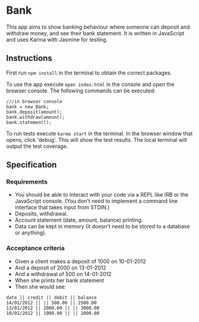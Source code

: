 # Bank
This app aims to show banking behaviour where someone can deposit and withdraw money, and see their bank statement. It is written in JavaScript and uses Karma with Jasmine for testing.

## Instructions
First run ```npm install``` in the terminal to obtain the correct packages.

To use the app execute ```open index.html``` in the console and open the browser console. The following commands can be executed:
```
///in browser console
bank = new Bank;
bank.deposit(amount);
bank.withdraw(amount);
bank.statement();
```

To run tests execute ```karma start``` in the terminal. In the browser window that opens, click 'debug'. This will show the test results. The local terminal will output the test coverage.

## Specification
### Requirements
* You should be able to interact with your code via a REPL like IRB or the JavaScript console. (You don't need to implement a command line interface that takes input from STDIN.)
* Deposits, withdrawal.
* Account statement (date, amount, balance) printing.
* Data can be kept in memory (it doesn't need to be stored to a database or anything).
### Acceptance criteria
* Given a client makes a deposit of 1000 on 10-01-2012
* And a deposit of 2000 on 13-01-2012
* And a withdrawal of 500 on 14-01-2012
* When she prints her bank statement
* Then she would see:
```
date || credit || debit || balance
14/01/2012 || || 500.00 || 2500.00
13/01/2012 || 2000.00 || || 3000.00
10/01/2012 || 1000.00 || || 1000.00
```